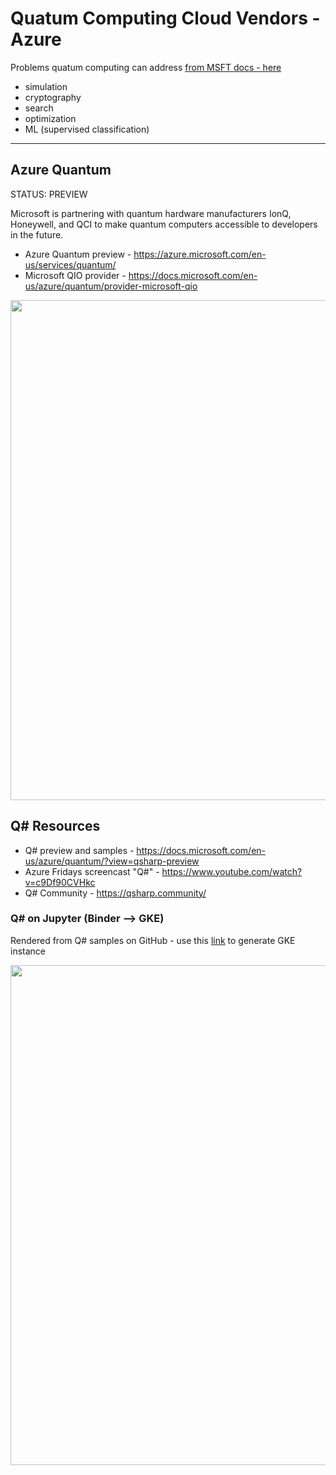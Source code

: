 # Quatum Computing Cloud Vendors - Azure

Problems quatum computing can address [from MSFT docs - here](https://docs.microsoft.com/en-us/azure/quantum/overview-qdk)
- simulation
- cryptography
- search
- optimization
- ML (supervised classification)

---
## Azure Quantum

STATUS: PREVIEW 

Microsoft is partnering with quantum hardware manufacturers IonQ, Honeywell, and QCI to make quantum computers accessible to developers in the future.
- Azure Quantum preview - https://azure.microsoft.com/en-us/services/quantum/
- Microsoft QIO provider - https://docs.microsoft.com/en-us/azure/quantum/provider-microsoft-qio

<img src="https://github.com/lynnlangit/learning-quantum/blob/main/images/azure-quantum.png" width=800>

## Q# Resources
- Q# preview and samples - https://docs.microsoft.com/en-us/azure/quantum/?view=qsharp-preview
- Azure Fridays screencast "Q#" - https://www.youtube.com/watch?v=c9Df90CVHkc
- Q# Community - https://qsharp.community/

### Q# on Jupyter (Binder --> GKE)

Rendered from Q# samples on GitHub - use this [link](https://mybinder.org/v2/gh/Microsoft/QuantumKatas/main?filepath=index.ipynb) to generate GKE instance 

<img src="https://github.com/lynnlangit/learning-quantum/blob/main/images/qsharp-jupyter.png" width=800>

